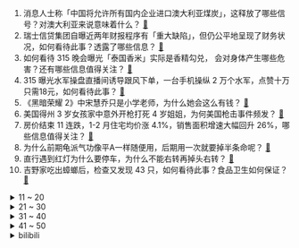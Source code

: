 1. 消息人士称「中国将允许所有国内企业进口澳大利亚煤炭」，这释放了哪些信号？对澳大利亚来说意味着什么？ [:link:](https://www.zhihu.com/question/589668900)
2. 瑞士信贷集团自曝近两年财报程序有「重大缺陷」，但仍公平地呈现了财务状况，如何看待此事？透露了哪些信息？ [:link:](https://www.zhihu.com/question/589567724)
3. 如何看待 315 晚会曝光「泰国香米」实际是香精勾兑， 会对身体产生哪些危害？还有哪些信息值得关注？ [:link:](https://www.zhihu.com/question/589809267)
4. 315 曝光水军操盘直播间诱导跟风下单，一台手机操纵 2 万个水军，点赞十万只需18元，如何看待此事？ [:link:](https://www.zhihu.com/question/589825904)
5. 《黑暗荣耀 2》中宋慧乔只是小学老师，为什么她会这么有钱？ [:link:](https://www.zhihu.com/question/577319936)
6. 美国得州 3 岁女孩家中意外开枪打死 4 岁姐姐，为何美国枪击事件频发？ [:link:](https://www.zhihu.com/question/589521389)
7. 房价结束 11 连跌，1-2 月住宅均价涨 4.1%，销售面积增速大幅回升 26%，哪些信息值得关注？ [:link:](https://www.zhihu.com/question/589762433)
8. 为什么前期龟派气功像平A一样随便用，后期用一次就要掉半条命呢？ [:link:](https://www.zhihu.com/question/589422175)
9. 直行遇到红灯为什么要停车，为什么不能右转再掉头右转？ [:link:](https://www.zhihu.com/question/587330407)
10. 吉野家吃出蟑螂后，检查又发现 43 只，如何看待此事？食品卫生如何保证？ [:link:](https://www.zhihu.com/question/589748456)
<details>
<summary>11 ~ 20</summary>

11. 蔚来险遭强奸女员工发声「蔚来仍然没有道歉和承诺整改」，怎样从法律角度解读此事？如何看待职场「性骚扰」？ [:link:](https://www.zhihu.com/question/589568981)
12. 俄方称美无人机事件是一种挑衅，美国务院就该事件召见俄大使，哪些信息值得关注？会引发美俄军事冲突吗？ [:link:](https://www.zhihu.com/question/589682124)
13. 315 曝光「废旧绝缘子刷刷即上市，翻新绝缘子流向多地电力工程」，会有什么安全隐患？ [:link:](https://www.zhihu.com/question/589832579)
14. Ucal 发声「我完成了对 S8 的复仇，我将不忘初心直至退役」对此你有什么想说？ [:link:](https://www.zhihu.com/question/589834737)
15. 入住后，爱做饭的你后悔装「开放式厨房」了吗？ [:link:](https://www.zhihu.com/question/585163379)
16. 22-23 赛季欧冠皇马 1:0 利物浦，总比分 6:2 晋级八强，本泽马破门，如何评价这场比赛？ [:link:](https://www.zhihu.com/question/589855733)
17. 为什么游戏《崩坏三》里的科技这么强，却喜欢近战比划？ [:link:](https://www.zhihu.com/question/588967935)
18. 作为一个大学生，感觉获取信息的渠道太少，应该怎样开阔眼界来获得更多的信息？ [:link:](https://www.zhihu.com/question/362162402)
19. 315 晚会报道「直播平台苦情戏带货」，骗老人买「神药」，如何防止此类现象发生？ [:link:](https://www.zhihu.com/question/589816078)
20. 《外来媳妇本地郎》在广东人的心里有着怎样的地位？ [:link:](https://www.zhihu.com/question/371754911)
</details>
<details>
<summary>21 ~ 30</summary>

21. 特斯拉方向盘在驾驶过程中脱落，超 12 万辆 Model Y 遭美监管机构调查，此事暴露了哪些问题？ [:link:](https://www.zhihu.com/question/588652330)
22. 为啥固态硬盘降价这么快？ [:link:](https://www.zhihu.com/question/582784327)
23. 国防部宣布中伊俄等国海军将在阿曼湾举行「安全纽带- 2023 」海上联演，哪些信息值得关注？ [:link:](https://www.zhihu.com/question/589726617)
24. 范志毅回忆男足辉煌时刻：当年我们踢日本几乎没输过，当年的中国队有多辉煌？ [:link:](https://www.zhihu.com/question/589454245)
25. 为什么足球比赛中，丢球的时候很少有人怪罪守门员？ [:link:](https://www.zhihu.com/question/485365858)
26. 孩子教育好了，自己没挣钱能力，放下孩子去工作，如今年薪近 20 万，孩子成绩却一落千丈，该怎么抉择？ [:link:](https://www.zhihu.com/question/587402084)
27. 在古代拿块小石头镀银后，能当银子去买东西吗？ [:link:](https://www.zhihu.com/question/589065183)
28. 杨紫琼奥斯卡封后以后，真的达到甚至超越了张曼玉，巩俐的高度了吗？ [:link:](https://www.zhihu.com/question/589391546)
29. 电视剧《狂飙》中安欣当宣传科长的原因是什么？ [:link:](https://www.zhihu.com/question/588387404)
30. 如何看待1400万人通勤单程超1小时一事？你会如何取舍房租与通勤？ [:link:](https://www.zhihu.com/question/589540583)
</details>
<details>
<summary>31 ~ 40</summary>

31. 上海一女子殴打代驾还称「男友是公安局的」，警方回应「涉嫌寻衅滋事罪已被刑拘」，如何看待此事？ [:link:](https://www.zhihu.com/question/589697892)
32. 电影《这个男人来自地球》明显是一部谎言圆科幻的故事，为何让人产生很大的心灵震颤？ [:link:](https://www.zhihu.com/question/28856229)
33. 拜登回应硅谷银行危机，「美国人民和美国企业可以放心，存款会在需要的时候出现」 ，哪些信息值得关注？ [:link:](https://www.zhihu.com/question/589295638)
34. 前端的就业行情怎么样？ [:link:](https://www.zhihu.com/question/566343033)
35. AI 是不是已经毁了围棋这一古老的游戏？ [:link:](https://www.zhihu.com/question/266132270)
36. 跑鞋穿到什么程度后就需要考虑换一双新的了？你的每双跑鞋大概都穿多久呢？ [:link:](https://www.zhihu.com/question/585923691)
37. 一个诞生在黑洞附近的文明，算出的π值是否跟我们的一样？ [:link:](https://www.zhihu.com/question/589538933)
38. 怎么评价国漫《伍六七暗影宿命》第四季的大结局? [:link:](https://www.zhihu.com/question/589704289)
39. 杨紫琼成为奥斯卡首位亚裔影后，汤唯成为青龙奖首个外籍影后，会有更多的中国女演员到外国发展演艺事业吗？ [:link:](https://www.zhihu.com/question/589269630)
40. 澳国防部长称已向中国通报与英美的核潜艇交易，但「中方没有回复」，传递了哪些信息？如何看待澳方这一举动？ [:link:](https://www.zhihu.com/question/589506390)
</details>
<details>
<summary>41 ~ 50</summary>

41. 为什么科幻片中发生故事的总是火星？ [:link:](https://www.zhihu.com/question/588268346)
42. 有什么经典歌曲可以循环播放百听不厌？ [:link:](https://www.zhihu.com/question/589423139)
43. 知名橄榄菜企业生产环境触目惊心「苍蝇乱飞，腐臭弥漫」，哪些信息值得关注？ [:link:](https://www.zhihu.com/question/589678651)
44. 315 曝手机恢复出厂设置不一定彻底清除数据，须勾选所有存储项目，如何妥善处置闲置数码、保障信息安全？ [:link:](https://www.zhihu.com/question/589828903)
45. 口味电子烟「花样」包装多为三无产品，据研究「长期吸食或致闭经不孕」，如何看待电子烟对人体的危害？ [:link:](https://www.zhihu.com/question/589742556)
46. 敏感肌脸上有痘痘而且泛红，有好用的面膜推荐吗？ [:link:](https://www.zhihu.com/question/583136951)
47. 如何看待浙江龙盛海外打输6亿美元官司？为什么国内企业出海并购总是这么难？ [:link:](https://www.zhihu.com/question/589619066)
48. 有了大语言模型后，知识图谱该何去何从？ [:link:](https://www.zhihu.com/question/588865784)
49. 如何在谈薪环节与 HR 博弈，为自己争取最高涨幅？ [:link:](https://www.zhihu.com/question/587697930)
50. 被大陆海警救起的台军失踪士兵向家人报平安，「人在厦门，吃好睡好」，后续将如何发展？ [:link:](https://www.zhihu.com/question/589590740)
</details><details>
<summary>bilibili</summary>

1. 贱谍过家家（3） [:link:](//www.bilibili.com/video/BV1k54y1K7rQ)
2. 老婆给我生了个女儿 [:link:](//www.bilibili.com/video/BV1zo4y1B7MC)
3. 队庆｜《我要打篮球》庆语其 刘恩泽 [:link:](//www.bilibili.com/video/BV1k84y1A7Gy)
4. 抓到一只委屈的柱柱猫！ [:link:](//www.bilibili.com/video/BV1Db411o7WU)
5. 流浪两年半走遍半个中国，终于回到家乡，感觉真好 [:link:](//www.bilibili.com/video/BV19Y4y197tq)
6. 周深献唱新海诚最新电影《铃芽之旅》同名中文主题曲 [:link:](//www.bilibili.com/video/BV1AM411W7E5)
7. 伊朗沙特为何复交？为什么在中国？美国怕了吗？ [:link:](//www.bilibili.com/video/BV1ZX4y1Z7o3)
8. 过瘾！妍珍呐，你完蛋了！一口气看完9.2分复仇爽剧《黑暗荣耀》S2 [:link:](//www.bilibili.com/video/BV1DL411y7VY)
9. 假如我的校园是一款RPG游戏！ [:link:](//www.bilibili.com/video/BV1E84y1A7z2)
10. 辞 职 宣 传 片 [:link:](//www.bilibili.com/video/BV1nL411o7cs)
<details>
<summary>11 ~ 20</summary>

11. 小傲尘封厨具！小潮跺脚生气！ [:link:](//www.bilibili.com/video/BV1Tv4y177Fj)
12. 这个动画是属于老鼠的青春 [:link:](//www.bilibili.com/video/BV1Rx4y1N7TF)
13. #内向 #社恐 [:link:](//www.bilibili.com/video/BV1UX4y1S7Pj)
14. 复仇盛宴，全程高能！爆肝解说《黑暗荣耀2》大结局！ [:link:](//www.bilibili.com/video/BV1JM411W7N2)
15. 你随口交代的一句话，猫可以记好久… [:link:](//www.bilibili.com/video/BV1nL411o7EG)
16. 耗时3720小时，原神史上首位角色最高伤害诞生！巅峰无法被撼动，因已达到极限！ [:link:](//www.bilibili.com/video/BV1fP411f7ZW)
17. 帅小伙人生第一次烤全羊，没想到这么没想到！ [:link:](//www.bilibili.com/video/BV1Q24y1M7G2)
18. 老薛说的对4536251 [:link:](//www.bilibili.com/video/BV1X84y1w7zq)
19. 多种口味烤冷面，有你喜欢的吗？ [:link:](//www.bilibili.com/video/BV1rY4y1977w)
20. 又杀疯了！9.3分的韩国复仇神剧这次终于一爽到底！深度解说《黑暗荣耀2》（上） [:link:](//www.bilibili.com/video/BV17P411Z7jo)
</details>
<details>
<summary>21 ~ 30</summary>

21. 2000年的中国发生了什么？【激荡四十年·2000】 [:link:](//www.bilibili.com/video/BV1LL411k7Tj)
22. 一年花5000万忽悠女人的护肤品广告商 [:link:](//www.bilibili.com/video/BV1Qs4y1G7U3)
23. #每周一拍 这是一个预谋了4年的视频。她肉眼可见地长大，我肉眼可见地变老，他肉眼可见地变圆...#怀孕#成长记录 [:link:](//www.bilibili.com/video/BV1q54y1M79z)
24. 我就说不能让00后这么早接手传统习俗 [:link:](//www.bilibili.com/video/BV1Ro4y167vD)
25. 修马桶修下水道的水到底有多深？弄不好修个马桶几千块钱都得搭进去。 [:link:](//www.bilibili.com/video/BV1524y137qT)
26. 处处删减，逻辑不通，《狂飙》真正的隐藏结局是什么？两万字爆肝解说《狂飙》34~39 [:link:](//www.bilibili.com/video/BV1Av4y177wq)
27. 放到整个csgo圈子都是相当炸裂的存在！ [:link:](//www.bilibili.com/video/BV1yo4y167Vc)
28. 吃完城隍庙这家店，想给来上海旅游的小伙伴道个歉... [:link:](//www.bilibili.com/video/BV1XL411y7z7)
29. 极限冲刺！！！ [:link:](//www.bilibili.com/video/BV1so4y1B7Ab)
30. 【落叶逐火】CF-EX-1至8突袭 摆完挂机 简单好抄（明日方舟艾露猫的委托柜台） [:link:](//www.bilibili.com/video/BV1HT411r7RE)
</details>
<details>
<summary>31 ~ 40</summary>

31. 【国语中字】像素版《功夫》一.猪笼城寨 [:link:](//www.bilibili.com/video/BV1Tg4y1b7Ux)
32. 【小白Nanno】有遇到那个愿意陪你做所有事情的人吗 [:link:](//www.bilibili.com/video/BV1bk4y1b7J4)
33. 奇怪的冰淇淋 7，我把武器改成了加特林 [:link:](//www.bilibili.com/video/BV1zv4y187mt)
34. 手搓V2发动机！我为7岁女儿造小摩托 [:link:](//www.bilibili.com/video/BV1FM411W76K)
35. John爷爷的宠粉大惊喜！超详细Tom猫画法 [:link:](//www.bilibili.com/video/BV1hk4y1h7X3)
36. 很火的两个书籍图片出处（川哥+妈披发） [:link:](//www.bilibili.com/video/BV17b411f7MK)
37. 【刘谦魔术课】 预测柯洁的棋步，可能吗？ [:link:](//www.bilibili.com/video/BV1QT411r76p)
38. 同学聚会，始终是我笑到最后 [:link:](//www.bilibili.com/video/BV1R24y1M7Dq)
39. 我决定了，带日本媳妇回趟娘家！预计花销五万，日本消费这么高？ [:link:](//www.bilibili.com/video/BV1E94y1F7cj)
40. 100元在撒哈拉沙漠超市能买什么？可乐在这里竟然卖天价！ [:link:](//www.bilibili.com/video/BV1do4y1672p)
</details>
<details>
<summary>41 ~ 50</summary>

41. 生化部门不研究武器改做汽水了！ [:link:](//www.bilibili.com/video/BV15M411W7dg)
42. [菊草TOON] 头上的数字 [:link:](//www.bilibili.com/video/BV1d24y1M7eA)
43. 我情绪跌宕起伏的一天 [:link:](//www.bilibili.com/video/BV1Mg4y1t7z5)
44. 外卖214元鳗鱼饭和19元鳗鱼饭，究竟有什么区别？【外卖对决】 [:link:](//www.bilibili.com/video/BV1AT411Y7gA)
45. 我二舅介绍的，兄弟们认真的 [:link:](//www.bilibili.com/video/BV1Dv4y1j7PC)
46. 常见的肉类食材处理改刀技巧 [:link:](//www.bilibili.com/video/BV17P411Z7nR)
47. 被打了 今天没段子 [:link:](//www.bilibili.com/video/BV1u8411F7Eo)
48. 简单的电动车 [:link:](//www.bilibili.com/video/BV13x4y1K7co)
49. 恕我直言深柜收纳，不搜“收纳盒”，更好用 [:link:](//www.bilibili.com/video/BV1QY4y1975G)
50. 这一钳子下去头都得没 [:link:](//www.bilibili.com/video/BV1XP411o7ob)
</details>
<details>
<summary>51 ~ 60</summary>

51. 震 动 模 式 ！ [:link:](//www.bilibili.com/video/BV1ec41177tG)
52. “我该如何活着” [:link:](//www.bilibili.com/video/BV16P411f7ps)
53. 街头请陌生路人一起画画 [:link:](//www.bilibili.com/video/BV1J24y1g7j9)
54. 省流海绵宝宝煲糖水 [:link:](//www.bilibili.com/video/BV1NL411o7DS)
55. 重庆|突然的光 [:link:](//www.bilibili.com/video/BV1qk4y1b7z6)
56. “神被她的信徒欺骗了。”              把乡下老家养鸡房子改造成了废弃病院…… [:link:](//www.bilibili.com/video/BV1V24y137Mu)
57. 孩子，我怎样才能治愈你？ [:link:](//www.bilibili.com/video/BV1n24y1g7g5)
58. 【半佛】上帝都怕点外卖 [:link:](//www.bilibili.com/video/BV1As4y1V77K)
59. 林黛玉大闹天宫 [:link:](//www.bilibili.com/video/BV1Q84y1w7aB)
60. 长大后才发现，这么讽刺的台词越来越少了！ [:link:](//www.bilibili.com/video/BV1f84y1A7K7)
</details>
<details>
<summary>61 ~ 70</summary>

61. 评分9.5的国产佳作，竟只有1000多人看过，无一例外都哭了 [:link:](//www.bilibili.com/video/BV1ns4y1G7NJ)
62. 史上生态系统最复杂的游戏！甚至可以驯服捕猎者！ [:link:](//www.bilibili.com/video/BV1CM411p721)
63. 【(G)I-DLE】[宋雨琦] - 'Flowers / Miley Cyrus' (Cover) [:link:](//www.bilibili.com/video/BV1aL411k7Hu)
64. 首季完结，乔尔杀疯！抵达火萤根据地！精讲《最后生还者》第9集结局（含剧集评价，彩蛋分享）【墨菲】 [:link:](//www.bilibili.com/video/BV15v4y177g3)
65. 全球首发！丘丘语版《如果突然想起我》 [:link:](//www.bilibili.com/video/BV1yL411d74B)
66. 【渐构】万字科普GPT-4为什么会颠覆人类社会 [:link:](//www.bilibili.com/video/BV1MY4y1R7EN)
67. 用中国古籍测试外国人汉语水平 [:link:](//www.bilibili.com/video/BV1eT411r7kt)
68. 可恶啊被可爱到了 [:link:](//www.bilibili.com/video/BV1hL411o7sZ)
69. King [:link:](//www.bilibili.com/video/BV1E8411F7Hc)
70. 热搜上残酷的“1根淀粉肠”事件，刺痛了多少高学历穷人 [:link:](//www.bilibili.com/video/BV1M94y1F7oe)
</details>
<details>
<summary>71 ~ 80</summary>

71. 不必点进来 只是一个圆而已 [:link:](//www.bilibili.com/video/BV16Y4y1y7BE)
72. 十斤猫，九斤反骨一斤屎 [:link:](//www.bilibili.com/video/BV1XX4y1S7wN)
73. 日本最努力生活的大爷，70岁拥有亿万身家，却每天骑40公里薅羊毛 [:link:](//www.bilibili.com/video/BV15x4y1K7Yy)
74. 肯德基口号“We do chicken right”，网友神翻译，笑喷… [:link:](//www.bilibili.com/video/BV1ZP411f7HH)
75. 你喜欢中式教育吗？ [:link:](//www.bilibili.com/video/BV1zk4y1h7Yd)
76. 全网1000万粉丝美食博主，卷到自己出海钓鱼，结果爆桶了 [:link:](//www.bilibili.com/video/BV1oY4y1X7bg)
77. 《崩坏3》真我·人之律者服装「春好桃夭」即将登场 [:link:](//www.bilibili.com/video/BV1tP411f7BY)
78. 卧底销量10万+海鲜｜有毒硼砂泡黄金鲍，海参边煮边上色 [:link:](//www.bilibili.com/video/BV11Y4y197S1)
79. 当三国走进现实 [:link:](//www.bilibili.com/video/BV1Yg4y1b7PA)
80. 谁教你这么剪的 | Python 中的数据结构 [:link:](//www.bilibili.com/video/BV1AY411r78C)
</details>
<details>
<summary>81 ~ 90</summary>

81. 自从用男性思维找老公，精神状态和生活质量都好多了 [:link:](//www.bilibili.com/video/BV1Yc41177YT)
82. 两天不回信息就算默认分手？ [:link:](//www.bilibili.com/video/BV1w24y137jH)
83. 我被食人族邀请到了家里过夜..... [:link:](//www.bilibili.com/video/BV1ux4y1K78U)
84. 【去牧民牛圈偷了五次牛都不成功然后被牧民大叔薅住后脖颈子一把被提起来的兔狲狲悟空来啦～】想看它沉浸式吃饭和发呆看雪的请留言嗷～我考虑考虑给大家分享下～ [:link:](//www.bilibili.com/video/BV1xk4y1h7XG)
85. 杭州街头偶遇治愈系路边摊,终于吃到了梅花糕,粘酱麻薯,木瓜沙拉! [:link:](//www.bilibili.com/video/BV1do4y1B7Wt)
86. 关于我连夜找甲方要327万片卫生巾这件事 [:link:](//www.bilibili.com/video/BV1FT411Y7vb)
87. 超大型翻车现场 彪哥准备用来生吃的火腿竟然是这样的 [:link:](//www.bilibili.com/video/BV12k4y1h7i6)
88. 万人军训草坪现场女团初登场！整齐度拉满！葡人狂喜，归来仍是《wadada》 [:link:](//www.bilibili.com/video/BV1dM4y167rU)
89. 《我们结婚了！！！》 [:link:](//www.bilibili.com/video/BV1PL411o7vS)
90. 是男人就一口气喝完 [:link:](//www.bilibili.com/video/BV1Vv4y177s6)
</details>
<details>
<summary>91 ~ 100</summary>

91. 当FBI看了你的浏览器记录.... [:link:](//www.bilibili.com/video/BV15s4y1G7N5)
92. 【NMIXX】 "Young, Dumb, Stupid" M/V [:link:](//www.bilibili.com/video/BV1b24y147Zn)
93. 人类还有希望吗 [:link:](//www.bilibili.com/video/BV1vs4y1G7aY)
94. 这才是我想要的浏览器！纯干货，建议收藏！！！ [:link:](//www.bilibili.com/video/BV1Es4y157mF)
95. 【原神】圣遗物狗粮急缺？10分钟懒人版速刷狗粮，约等于每天白嫖80体力！ [:link:](//www.bilibili.com/video/BV1ng4y147Dv)
96. 燃哭了！这才叫高开高走，金属狂潮！零差评宝藏佳作《杀戮猎鹰》 [:link:](//www.bilibili.com/video/BV19x4y1N7r2)
97. 逛仓储式超市不敢囤货？教你高效搬进冰箱！ [:link:](//www.bilibili.com/video/BV1kc411776g)
98. 福建官方整活，沙县小吃史上的第一条广告！ [:link:](//www.bilibili.com/video/BV1UY4y197oe)
99. “一个认罪认罚的LOSER” [:link:](//www.bilibili.com/video/BV1Zv4y1j7sj)
100. 当你把物体挤压到极致 [:link:](//www.bilibili.com/video/BV1wL411o7bA)
</details></details>